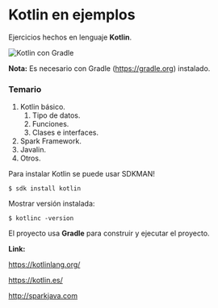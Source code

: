 # Kotlin en ejemplos

Ejercicios hechos en lenguaje **Kotlin**.

![Kotlin con Gradle](https://2.bp.blogspot.com/-sqq9NOrKDg8/XDD52CyK41I/AAAAAAAADFE/M0BsL_-9skU0rmuqfTqBUZDXNaHlNvXJQCPcBGAYYCw/s1600/1*MzEB8jrt1rQoZFCuANd_RA.jpeg)


**Nota:** Es necesario con Gradle (https://gradle.org) instalado.


### Temario

1. Kotlin básico.
   1. Tipo de datos.
   2. Funciones.
   3. Clases e interfaces.
2. Spark Framework.
3. Javalin.
4. Otros.



Para instalar Kotlin se puede usar SDKMAN!

```
$ sdk install kotlin
```

Mostrar versión instalada:

```
$ kotlinc -version
```

El proyecto usa **Gradle** para construir y ejecutar el proyecto. 


**Link:**

https://kotlinlang.org/

https://kotlin.es/

http://sparkjava.com
